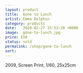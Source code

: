 ```yaml
---
layout: product
title:  Gone to Lunch
artist: Emma Dolphin
category: products
date:   2020-02-27 15:53:28 +0000
image:  gone-to-lunch.jpg
price: £50
status: sold
permalink: /shop/gone-to-lunch
sort: 
---
```

2009, Screen Print, 1/60, 25x25cm
